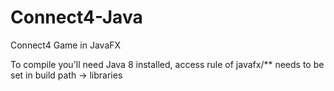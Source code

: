 # Connect4-Java
Connect4 Game in JavaFX

To compile you'll need Java 8 installed, access rule of javafx/** needs to be set in build path -> libraries
